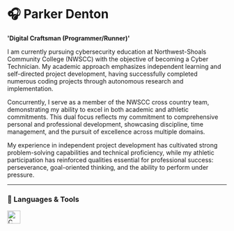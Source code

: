 # 🎧 Parker Denton

**'Digital Craftsman (Programmer/Runner)'** 

I am currently pursuing cybersecurity education at Northwest-Shoals Community College (NWSCC) with the objective of becoming a Cyber Technician. My academic approach emphasizes independent learning and self-directed project development, having successfully completed numerous coding projects through autonomous research and implementation. 

Concurrently, I serve as a member of the NWSCC cross country team, demonstrating my ability to excel in both academic and athletic commitments. This dual focus reflects my commitment to comprehensive personal and professional development, showcasing discipline, time management, and the pursuit of excellence across multiple domains.

My experience in independent project development has cultivated strong problem-solving capabilities and technical proficiency, while my athletic participation has reinforced qualities essential for professional success: perseverance, goal-oriented thinking, and the ability to perform under pressure.

---

### 🧰 Languages & Tools

<img align="left" alt="C" width="30px" style="padding-right:10px;" src="https://cdn.jsdelivr.net/gh/devicons/devicon@latest/icons/cplusplus/cplusplus-original.svg" />
<!--
**ParkDent18/ParkDent18** is a ✨ _special_ ✨ repository because its `README.md` (this file) appears on your GitHub profile.

Here are some ideas to get you started:

- 🔭 I’m currently working on ...
- 🌱 I’m currently learning ...
- 👯 I’m looking to collaborate on ...
- 🤔 I’m looking for help with ...
- 💬 Ask me about ...
- 📫 How to reach me: ...
- 😄 Pronouns: ...
- ⚡ Fun fact: ...
-->
